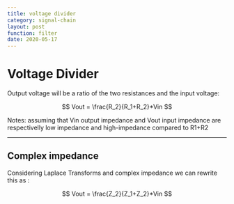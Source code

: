 ```yaml
---
title: voltage divider
category: signal-chain
layout: post
function: filter
date: 2020-05-17
---
```


# Voltage Divider

Output voltage will be a ratio of the two resistances and the input voltage:

$$ Vout = \frac{R_2}{R_1+R_2}*Vin $$

Notes: assuming that Vin output impedance and Vout input impedance are respectivelly low impedance and high-impedance compared to R1+R2

----

## Complex impedance

Considering Laplace Transforms and complex impedance we can rewrite this as :

$$ Vout = \frac{Z_2}{Z_1+Z_2}*Vin $$